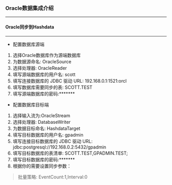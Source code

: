 ### Oracle数据集成介绍
_______________________________________
#### Oracle同步到Hashdata
_______________________________________
* 配置数据库源端

1. 选择Oracle数据库作为源端数据库
2. 为数据源命名: OracleSource
3. 选择处理器: OracleReader
4. 填写源端数据库的用户名: scott
5. 填写连接数据库的 JDBC 驱动 URL: 192.168.0.1:1521:orcl
6. 填写数据库需要同步的表: SCOTT.TEST
7. 填写源端数据库的密码:*******

* 配置数据库目标端

1. 选择输入流为:OracleStream
2. 选择处理器: DatabaseWriter
3. 为数据目标命名: HashdataTarget
4. 填写目标数据库的用户名: gpadmin
5. 填写连接目标数据库的 JDBC 驱动 URL: jdbc:postgresql://192.168.0.2:5432/gpadmin
6. 填写目标数据库的表清单: SCOTT.TEST,GPADMIN.TEST;
7. 填写目标数据库的密码:*******
8. 根据你的需要设置同步参数：

> 批量策略: EventCount:1,Interval:0


